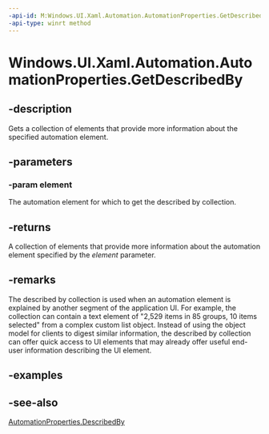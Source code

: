 ```yaml
---
-api-id: M:Windows.UI.Xaml.Automation.AutomationProperties.GetDescribedBy(Windows.UI.Xaml.DependencyObject)
-api-type: winrt method
---
```


<!-- Method syntax
public Windows.Foundation.Collections.IVector<Windows.UI.Xaml.DependencyObject> GetDescribedBy(Windows.UI.Xaml.DependencyObject element)
-->

# Windows.UI.Xaml.Automation.AutomationProperties.GetDescribedBy

## -description
Gets a collection of elements that provide more information about the specified automation element.



## -parameters
### -param element
The automation element for which to get the described by collection.

## -returns
A collection of elements that provide more information about the automation element specified by the *element* parameter.

## -remarks
The described by collection is used when an automation element is explained by another segment of the application UI. For example, the collection can contain a text element of "2,529 items in 85 groups, 10 items selected" from a complex custom list object. Instead of using the object model for clients to digest similar information, the described by collection can offer quick access to UI elements that may already offer useful end-user information describing the UI element.

## -examples

## -see-also

[AutomationProperties.DescribedBy](automationproperties_describedby.md)
